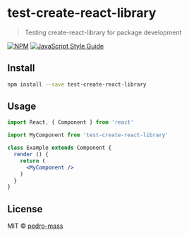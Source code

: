 # test-create-react-library

> Testing create-react-library for package development

[![NPM](https://img.shields.io/npm/v/test-create-react-library.svg)](https://www.npmjs.com/package/test-create-react-library) [![JavaScript Style Guide](https://img.shields.io/badge/code_style-standard-brightgreen.svg)](https://standardjs.com)

## Install

```bash
npm install --save test-create-react-library
```

## Usage

```jsx
import React, { Component } from 'react'

import MyComponent from 'test-create-react-library'

class Example extends Component {
  render () {
    return (
      <MyComponent />
    )
  }
}
```

## License

MIT © [pedro-mass](https://github.com/pedro-mass)

